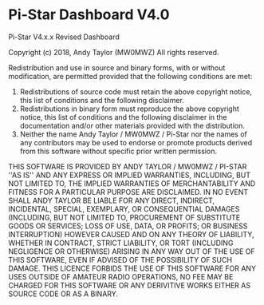 # Pi-Star Dashboard V4.0
Pi-Star V4.x.x Revised Dashboard

Copyright (c) 2018, Andy Taylor (MW0MWZ)
All rights reserved.

Redistribution and use in source and binary forms, with or without
modification, are permitted provided that the following conditions are met:
1. Redistributions of source code must retain the above copyright
   notice, this list of conditions and the following disclaimer.
2. Redistributions in binary form must reproduce the above copyright
   notice, this list of conditions and the following disclaimer in the
   documentation and/or other materials provided with the distribution.
3. Neither the name Andy Taylor / MW0MWZ / Pi-Star nor the
   names of any contributors may be used to endorse or promote products
   derived from this software without specific prior written permission.

THIS SOFTWARE IS PROVIDED BY ANDY TAYLOR / MW0MWZ / PI-STAR ''AS IS'' AND ANY
EXPRESS OR IMPLIED WARRANTIES, INCLUDING, BUT NOT LIMITED TO, THE IMPLIED
WARRANTIES OF MERCHANTABILITY AND FITNESS FOR A PARTICULAR PURPOSE ARE
DISCLAIMED. IN NO EVENT SHALL ANDY TAYLOR BE LIABLE FOR ANY
DIRECT, INDIRECT, INCIDENTAL, SPECIAL, EXEMPLARY, OR CONSEQUENTIAL DAMAGES
(INCLUDING, BUT NOT LIMITED TO, PROCUREMENT OF SUBSTITUTE GOODS OR SERVICES;
LOSS OF USE, DATA, OR PROFITS; OR BUSINESS INTERRUPTION) HOWEVER CAUSED AND
ON ANY THEORY OF LIABILITY, WHETHER IN CONTRACT, STRICT LIABILITY, OR TORT
(INCLUDING NEGLIGENCE OR OTHERWISE) ARISING IN ANY WAY OUT OF THE USE OF THIS
SOFTWARE, EVEN IF ADVISED OF THE POSSIBILITY OF SUCH DAMAGE.
THIS LICENCE FORBIDS THE USE OF THIS SOFTWARE FOR ANY USES OUTSIDE OF AMATEUR
RADIO OPERATIONS, NO FEE MAY BE CHARGED FOR THIS SOFTWARE OR ANY DERIVITIVE
WORKS EITHER AS SOURCE CODE OR AS A BINARY.
